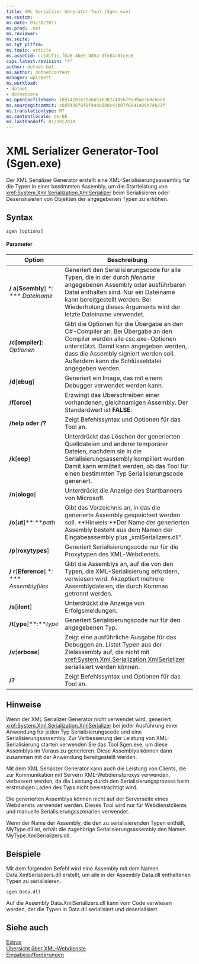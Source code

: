 ```yaml
---
title: XML Serializer Generator-Tool (Sgen.exe)
ms.custom: 
ms.date: 03/30/2017
ms.prod: .net
ms.reviewer: 
ms.suite: 
ms.tgt_pltfrm: 
ms.topic: article
ms.assetid: cc1d1f1c-fb26-4be9-885a-3fe84c81cec6
caps.latest.revision: "4"
author: dotnet-bot
ms.author: dotnetcontent
manager: wpickett
ms.workload:
- dotnet
- dotnetcore
ms.openlocfilehash: 10914281632a6651b3872485b795d9a636dc6bd0
ms.sourcegitcommit: c0dd436f6f8f44dc80dc43b07f6841a00b74b23f
ms.translationtype: MT
ms.contentlocale: de-DE
ms.lasthandoff: 01/19/2018
---
```

# <a name="xml-serializer-generator-tool-sgenexe"></a>XML Serializer Generator-Tool (Sgen.exe)
Der XML Serializer Generator erstellt eine XML-Serialisierungsassembly für die Typen in einer bestimmten Assembly, um die Startleistung von <xref:System.Xml.Serialization.XmlSerializer> beim Serialisieren oder Deserialisieren von Objekten der angegebenen Typen zu erhöhen.  
  
## <a name="syntax"></a>Syntax  
  
```  
sgen [options]  
```  
  
#### <a name="parameters"></a>Parameter  
  
|Option|Beschreibung|  
|------------|-----------------|  
|**/ a**[**Ssembly**] **: *** Dateiname*|Generiert den Serialisierungscode für alle Typen, die in der durch *filename* angegebenen Assembly oder ausführbaren Datei enthalten sind. Nur ein Dateiname kann bereitgestellt werden. Bei Wiederholung dieses Arguments wird der letzte Dateiname verwendet.|  
|**/c[ompiler]:** *Optionen*|Gibt die Optionen für die Übergabe an den C#-Compiler an. Bei Übergabe an den Compiler werden alle csc.exe-Optionen unterstützt. Damit kann angegeben werden, dass die Assembly signiert werden soll. Außerdem kann die Schlüsseldatei angegeben werden.|  
|**/d**[**ebug**]|Generiert ein Image, das mit einem Debugger verwendet werden kann.|  
|**/f[orce]**|Erzwingt das Überschreiben einer vorhandenen, gleichnamigen Assembly. Der Standardwert ist **FALSE**.|  
|**/help oder /?**|Zeigt Befehlssyntax und Optionen für das Tool an.|  
|**/k**[**eep**]|Unterdrückt das Löschen der generierten Quelldateien und anderer temporärer Dateien, nachdem sie in die Serialisierungsassembly kompiliert wurden. Damit kann ermittelt werden, ob das Tool für einen bestimmten Typ Serialisierungscode generiert.|  
|**/n**[**ologo**]|Unterdrückt die Anzeige des Startbanners von Microsoft.|  
|**/o**[**ut**]**:***path*|Gibt das Verzeichnis an, in das die generierte Assembly gespeichert werden soll. **Hinweis:**Der Name der generierten Assembly besteht aus dem Namen der Eingabeassembly plus „xmlSerializers.dll“.|  
|**/p**[**roxytypes**]|Generiert Serialisierungscode nur für die Proxytypen des XML-Webdiensts.|  
|**/ r**[**Eference**] **: *** Assemblyfiles*|Gibt die Assemblys an, auf die von den Typen, die XML-Serialisierung erfordern, verwiesen wird. Akzeptiert mehrere Assemblydateien, die durch Kommas getrennt werden.|  
|**/s**[**ilent**]|Unterdrückt die Anzeige von Erfolgsmeldungen.|  
|**/t**[**ype**]**:***type*|Generiert Serialisierungscode nur für den angegebenen Typ.|  
|**/v**[**erbose**]|Zeigt eine ausführliche Ausgabe für das Debuggen an. Listet Typen aus der Zielassembly auf, die nicht mit <xref:System.Xml.Serialization.XmlSerializer> serialisiert werden können.|  
|**/?**|Zeigt Befehlssyntax und Optionen für das Tool an.|  
  
## <a name="remarks"></a>Hinweise  
 Wenn der XML Serializer Generator nicht verwendet wird, generiert <xref:System.Xml.Serialization.XmlSerializer> bei jeder Ausführung einer Anwendung für jeden Typ Serialisierungscode und eine Serialisierungsassembly. Zur Verbesserung der Leistung von XML-Serialisierung starten verwenden Sie das Tool Sgen.exe, um diese Assemblys im Voraus zu generieren. Diese Assemblys können dann zusammen mit der Anwendung bereitgestellt werden.  
  
 Mit dem XML Serializer Generator kann auch die Leistung von Clients, die zur Kommunikation mit Servern XML-Webdienstproxys verwenden, verbessert werden, da die Leistung durch den Serialisierungsprozess beim erstmaligen Laden des Typs nicht beeinträchtigt wird.  
  
 Die generierten Assemblys können nicht auf der Serverseite eines Webdiensts verwendet werden. Dieses Tool wird nur für Webdienstclients und manuelle Serialisierungsszenarien verwendet.  
  
 Wenn der Name der Assembly, die den zu serialisierenden Typen enthält, MyType.dll ist, erhält die zugehörige Serialisierungsassembly den Namen MyType.XmlSerializers.dll.  
  
## <a name="examples"></a>Beispiele  
 Mit dem folgenden Befehl wird eine Assembly mit dem Namen Data.XmlSerializers.dll erstellt, um alle in der Assembly Data.dll enthaltenen Typen zu serialisieren.  
  
```  
sgen Data.dll   
```  
  
 Auf die Assembly Data.XmlSerializers.dll kann vom Code verwiesen werden, der die Typen in Data.dll serialisiert und deserialisiert.  
  
## <a name="see-also"></a>Siehe auch  
 [Extras](../../../docs/framework/tools/index.md)  
 [Übersicht über XML-Webdienste](http://msdn.microsoft.com/library/9db0c7b8-bca6-462b-9be5-f5f9a7f05a4d)  
 [Eingabeaufforderungen](../../../docs/framework/tools/developer-command-prompt-for-vs.md)

